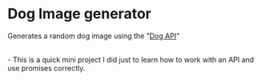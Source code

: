 # Dog Image generator
Generates a random dog image using the "[Dog API](https://dog.ceo/dog-api/)"

<br/>
- This is a quick mini project I did just to learn how to work with an API and use promises correctly.
